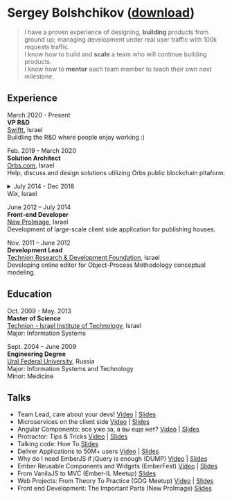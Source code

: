 # Sergey Bolshchikov ([download](https://github.com/bolshchikov/cv/raw/master/bolshchikov.pdf))
> I have a proven experience of designing, **building** products from ground up; managing development under real user traffic with 100k requests traffic.<br>
I know how to build and **scale** a team who will continue building products. <br>
I know how to **mentor** each team member to teach their own next milestone.

## Experience
March 2020 - Present </br>
**VP R&D**  
[Swiftt](https://getswiftt.com), Israel  
Buildling the R&D where people enjoy working :)

Feb. 2019 - March 2020 </br>
**Solution Architect**  
[Orbs.com](http://orbs.com), Israel  
Help, discuss and design solutions utilizing Orbs public blockchain pltaform.

<details>
<summary>July 2014 - Dec 2018 <br/> Wix, Israel</summary>

June 2018 - Dec 2018 </br>
**Engineering Manager, Front-End Engineering Group**  
Being engineering manager at Wix for the Front End Engineering group our goal is to create the place for over 350 front-end developers can grow, deliver and excel.
This includes the range of different spheres like recruitment, onboarding, education, communication, branding, engineering and more.

July 2016 - June 2018 <br>
**Team Lead, CX OS**  
Growing a team from 5 to 12 developers.<br>
Together we've built and design a new back office platform that hosts over 30 applications.

June 2015 - July 2016 <br>
**Tech Lead, CRM**  
Design and implement invoices application under the family of CRM products.

July 2014 - June 2015 <br>
**Software Engineer**  
Design and implement from ground up the news feed cms.<br/>
Refactor news feed app.
</details>

June 2012 – July 2014 <br>
**Front-end Developer**  
[New ProImage](http://www.new-proimage.com/), Israel    
Development of large-scale client side application for publishing houses.  


Nov. 2011 – June 2012 <br>
**Development Lead**  
[Technion Research & Development Foundation](http://www.trdf.co.il/eng/), Israel  
Developing online editor for Object-Process Methodology conceptual modeling.  


## Education
Oct. 2009 - May. 2013 <br>
**Master of Science**   
[Technion - Israel Institute of Technology](http://www1.technion.ac.il/en), Israel   
Major: Information Systems  

Sept. 2004 - June 2009 <br>
**Engineering Degree**  
[Ural Federal University](http://urfu.ru/en/home/), Russia  
Major: Information Systems and Technology  
Minor: Medicine  

## Talks
* Team Lead, care about your devs! [Video](https://www.youtube.com/watch?v=A5sEEncsduo) | [Slides](https://www.slideshare.net/bolshchikov/onboarding-for-software-engineers-done-right)
* Microservices on the client side [Video](https://www.youtube.com/watch?v=LQ__LKsVD3o) | [Slides](https://www.slideshare.net/bolshchikov/microservices-on-the-client-side)
* Angular Components: все уже за, а вы еще нет? [Video](https://www.youtube.com/watch?v=P55wbaLtsxQ&list=PLPcgQFk9n9y_zWC96fCgwy54O3bV_jAPU&index=2) | [Slides](https://www.slideshare.net/fwdays/angular-components?ref=https://fwdays.com/en/event/js-frameworks-day-2016/review/angular-components)
* Protractor: Tips & Tricks [Video](https://www.youtube.com/watch?v=eXbonBPeros) | [Slides](http://www.slideshare.net/bolshchikov/protractor-tips-tricks)
* Talking code: How To [Slides](http://www.slideshare.net/bolshchikov/talking-code-how-to)
* Deliver Applications to 50M+ users [Video](https://www.youtube.com/watch?v=e--5_V0hm3A) | [Slides](http://www.slideshare.net/bolshchikov/values-culture-of-continuous-deliver)
* Why do I need EmberJS if jQuery is enough (DUMP) [Video](http://vimeo.com/90836496) | [Slides](http://www.slideshare.net/bolshchikov/emberjs-32303975)
* Ember Reusable Components and Widgets (EmberFest) [Video](http://www.infoq.com/presentations/ember-view-handlebars-ui) | [Slides](http://www.slideshare.net/bolshchikov/ember-fest-reusable-components-and-widgets)
* From VanilaJS to MVC (Ember-IL Meetup) [Slides](https://docs.google.com/presentation/d/1zcHwOS8LUIEUi56oFE85lECP0mr0mOLbe2QeYKL-I2w/edit?usp=sharing)
* Web Projects: From Theory To Practice (GDG Meetup) [Video](https://www.youtube.com/watch?v=zfuIMYYDbac&feature=youtu.be) | [Slides](http://www.slideshare.net/bolshchikov/copy-of-lecture-2-from-theory-to-practice)
* Front end Development: The Important Parts (New ProImage) [Slides](http://www.slideshare.net/bolshchikov/frothe-important-parts)
